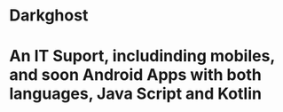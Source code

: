 # Darkghost
# An IT Suport, includinding mobiles, and soon Android Apps with both languages, Java Script and Kotlin
